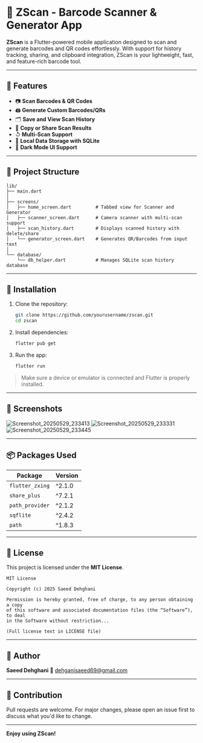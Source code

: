# 📱 ZScan - Barcode Scanner & Generator App

**ZScan** is a Flutter-powered mobile application designed to scan and generate barcodes and QR codes effortlessly. With support for history tracking, sharing, and clipboard integration, ZScan is your lightweight, fast, and feature-rich barcode tool.

---

## 🚀 Features

* 📷 **Scan Barcodes & QR Codes**
* 🖨️ **Generate Custom Barcodes/QRs**
* 🗂️ **Save and View Scan History**
* 🔗 **Copy or Share Scan Results**
* ↺ **Multi-Scan Support**
* 📀 **Local Data Storage with SQLite**
* 🌙 **Dark Mode UI Support**

---

## 📂 Project Structure

```
lib/
├── main.dart
│
├── screens/
│   ├── home_screen.dart         # Tabbed view for Scanner and Generator
│   ├── scanner_screen.dart      # Camera scanner with multi-scan support
│   ├── scan_history.dart        # Displays scanned history with delete/share
│   └── generator_screen.dart    # Generates QR/Barcodes from input text
│
└── database/
    └── db_helper.dart           # Manages SQLite scan history database
```

---

## 🧰 Installation

1. Clone the repository:

   ```bash
   git clone https://github.com/yourusername/zscan.git
   cd zscan
   ```

2. Install dependencies:

   ```bash
   flutter pub get
   ```

3. Run the app:

   ```bash
   flutter run
   ```

> Make sure a device or emulator is connected and Flutter is properly installed.

---

## 📸 Screenshots

![Screenshot_20250529_233413](https://github.com/user-attachments/assets/1a20d7fb-3aa6-43ef-a958-98611c94b657)
![Screenshot_20250529_233331](https://github.com/user-attachments/assets/b4020c42-f617-4737-a3bc-6f3e2b85205c)
![Screenshot_20250529_233445](https://github.com/user-attachments/assets/2df33d79-e5b9-4ded-8adc-876d7ea13fae)

---


## 📦 Packages Used

| Package         | Version |
| --------------- | ------- |
| `flutter_zxing` | ^2.1.0  |
| `share_plus`    | ^7.2.1  |
| `path_provider` | ^2.1.2  |
| `sqflite`       | ^2.4.2  |
| `path`          | ^1.8.3  |

---

## 📄 License

This project is licensed under the **MIT License**.

```
MIT License

Copyright (c) 2025 Saeed Dehghani

Permission is hereby granted, free of charge, to any person obtaining a copy
of this software and associated documentation files (the “Software”), to deal
in the Software without restriction...

(Full license text in LICENSE file)
```

---

## 👤 Author

**Saeed Dehghani**
📧 [dehganisaeed69@gmail.com](mailto:dehganisaeed69@gmail.com)

---

## 🌟 Contribution

Pull requests are welcome. For major changes, please open an issue first to discuss what you'd like to change.

---

**Enjoy using ZScan!**
